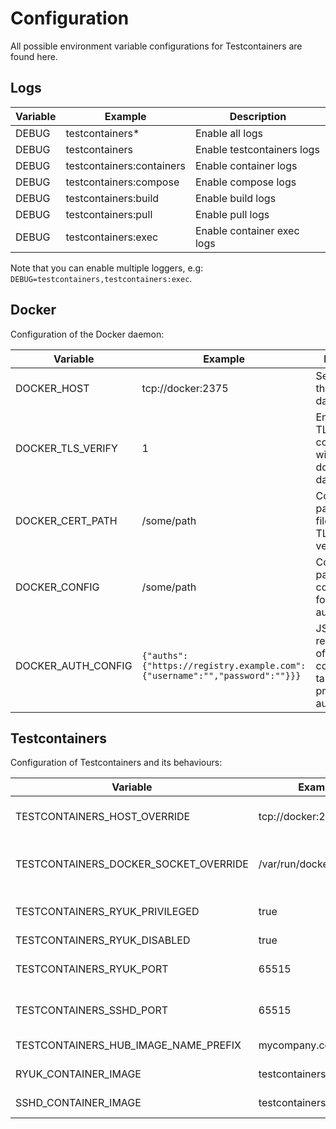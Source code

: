 # Configuration

All possible environment variable configurations for Testcontainers are found here.

## Logs

| Variable | Example                   | Description                |
| -------- | ------------------------- | -------------------------- |
| DEBUG    | testcontainers\*          | Enable all logs            |
| DEBUG    | testcontainers            | Enable testcontainers logs |
| DEBUG    | testcontainers:containers | Enable container logs      |
| DEBUG    | testcontainers:compose    | Enable compose logs        |
| DEBUG    | testcontainers:build      | Enable build logs          |
| DEBUG    | testcontainers:pull       | Enable pull logs           |
| DEBUG    | testcontainers:exec       | Enable container exec logs |

Note that you can enable multiple loggers, e.g: `DEBUG=testcontainers,testcontainers:exec`.

## Docker

Configuration of the Docker daemon:

| Variable           | Example                                                                    | Description                                                                             |
| ------------------ | -------------------------------------------------------------------------- | --------------------------------------------------------------------------------------- |
| DOCKER_HOST        | tcp://docker:2375                                                          | Set the URL of the docker daemon                                                        |
| DOCKER_TLS_VERIFY  | 1                                                                          | Enable/disable TLS communication with the docker daemon                                 |
| DOCKER_CERT_PATH   | /some/path                                                                 | Configures the path to the files used for TLS verification                              |
| DOCKER_CONFIG      | /some/path                                                                 | Configures the path to the config.json file for authentication                          |
| DOCKER_AUTH_CONFIG | `{"auths":{"https://registry.example.com":{"username":"","password":""}}}` | JSON string representation of the config.json file, takes precedence for authentication |

## Testcontainers

Configuration of Testcontainers and its behaviours:

| Variable                              | Example                   | Description                              |
| ------------------------------------- | ------------------------- | ---------------------------------------- |
| TESTCONTAINERS_HOST_OVERRIDE          | tcp://docker:2375         | Docker's host on which ports are exposed |
| TESTCONTAINERS_DOCKER_SOCKET_OVERRIDE | /var/run/docker.sock      | Path to Docker's socket used by ryuk     |
| TESTCONTAINERS_RYUK_PRIVILEGED        | true                      | Run ryuk as a privileged container       |
| TESTCONTAINERS_RYUK_DISABLED          | true                      | Disable ryuk                             |
| TESTCONTAINERS_RYUK_PORT              | 65515                     | Set ryuk host port (not recommended)     |
| TESTCONTAINERS_SSHD_PORT              | 65515                     | Set SSHd host port (not recommended)     |
| TESTCONTAINERS_HUB_IMAGE_NAME_PREFIX  | mycompany.com/registry    | Set default image registry               |
| RYUK_CONTAINER_IMAGE                  | testcontainers/ryuk:0.5.1 | Custom image for ryuk                    |
| SSHD_CONTAINER_IMAGE                  | testcontainers/sshd:1.1.0 | Custom image for SSHd                    |
